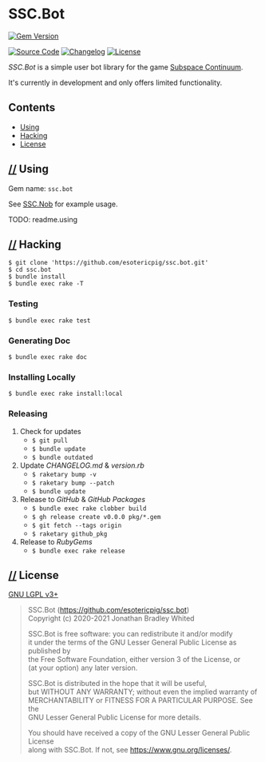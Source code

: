 # SSC.Bot

[![Gem Version](https://badge.fury.io/rb/ssc.bot.svg)](https://badge.fury.io/rb/ssc.bot)

[![Source Code](https://img.shields.io/badge/source-github-%23211F1F.svg)](https://github.com/esotericpig/ssc.bot)
[![Changelog](https://img.shields.io/badge/changelog-md-%23A0522D.svg)](CHANGELOG.md)
[![License](https://img.shields.io/github/license/esotericpig/ssc.bot.svg)](LICENSE.txt)

*SSC.Bot* is a simple user bot library for the game [Subspace Continuum](https://store.steampowered.com/app/352700/Subspace_Continuum/).

It's currently in development and only offers limited functionality.

## Contents

- [Using](#-using)
- [Hacking](#-hacking)
- [License](#-license)

## [//](#contents) Using

Gem name: `ssc.bot`

See [SSC.Nob](https://github.com/esotericpig/ssc.nob) for example usage.

TODO: readme.using

## [//](#contents) Hacking

```
$ git clone 'https://github.com/esotericpig/ssc.bot.git'
$ cd ssc.bot
$ bundle install
$ bundle exec rake -T
```

### Testing

```
$ bundle exec rake test
```

### Generating Doc

```
$ bundle exec rake doc
```

### Installing Locally

```
$ bundle exec rake install:local
```

### Releasing

1. Check for updates
    - `$ git pull`
    - `$ bundle update`
    - `$ bundle outdated`
2. Update *CHANGELOG.md* & *version.rb*
    - `$ raketary bump -v`
    - `$ raketary bump --patch`
    - `$ bundle update`
3. Release to *GitHub* & *GitHub Packages*
    - `$ bundle exec rake clobber build`
    - `$ gh release create v0.0.0 pkg/*.gem`
    - `$ git fetch --tags origin`
    - `$ raketary github_pkg`
4. Release to *RubyGems*
    - `$ bundle exec rake release`

## [//](#contents) License

[GNU LGPL v3+](LICENSE.txt)

> SSC.Bot (<https://github.com/esotericpig/ssc.bot>)  
> Copyright (c) 2020-2021 Jonathan Bradley Whited  
> 
> SSC.Bot is free software: you can redistribute it and/or modify  
> it under the terms of the GNU Lesser General Public License as published by  
> the Free Software Foundation, either version 3 of the License, or  
> (at your option) any later version.  
> 
> SSC.Bot is distributed in the hope that it will be useful,  
> but WITHOUT ANY WARRANTY; without even the implied warranty of  
> MERCHANTABILITY or FITNESS FOR A PARTICULAR PURPOSE.  See the  
> GNU Lesser General Public License for more details.  
> 
> You should have received a copy of the GNU Lesser General Public License  
> along with SSC.Bot.  If not, see <https://www.gnu.org/licenses/>.  
